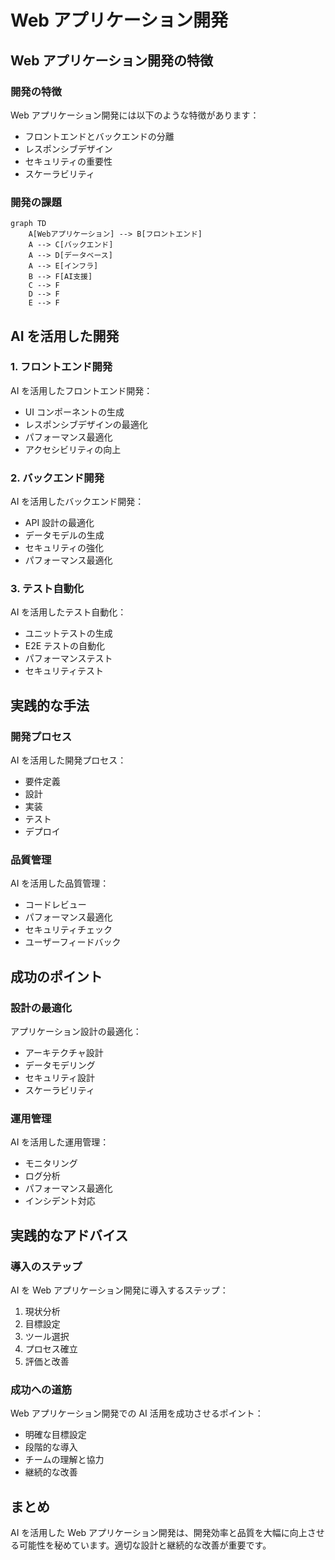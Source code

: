 # Web アプリケーション開発

## Web アプリケーション開発の特徴

### 開発の特徴

Web アプリケーション開発には以下のような特徴があります：

- フロントエンドとバックエンドの分離
- レスポンシブデザイン
- セキュリティの重要性
- スケーラビリティ

### 開発の課題

```mermaid
graph TD
    A[Webアプリケーション] --> B[フロントエンド]
    A --> C[バックエンド]
    A --> D[データベース]
    A --> E[インフラ]
    B --> F[AI支援]
    C --> F
    D --> F
    E --> F
```

## AI を活用した開発

### 1. フロントエンド開発

AI を活用したフロントエンド開発：

- UI コンポーネントの生成
- レスポンシブデザインの最適化
- パフォーマンス最適化
- アクセシビリティの向上

### 2. バックエンド開発

AI を活用したバックエンド開発：

- API 設計の最適化
- データモデルの生成
- セキュリティの強化
- パフォーマンス最適化

### 3. テスト自動化

AI を活用したテスト自動化：

- ユニットテストの生成
- E2E テストの自動化
- パフォーマンステスト
- セキュリティテスト

## 実践的な手法

### 開発プロセス

AI を活用した開発プロセス：

- 要件定義
- 設計
- 実装
- テスト
- デプロイ

### 品質管理

AI を活用した品質管理：

- コードレビュー
- パフォーマンス最適化
- セキュリティチェック
- ユーザーフィードバック

## 成功のポイント

### 設計の最適化

アプリケーション設計の最適化：

- アーキテクチャ設計
- データモデリング
- セキュリティ設計
- スケーラビリティ

### 運用管理

AI を活用した運用管理：

- モニタリング
- ログ分析
- パフォーマンス最適化
- インシデント対応

## 実践的なアドバイス

### 導入のステップ

AI を Web アプリケーション開発に導入するステップ：

1. 現状分析
2. 目標設定
3. ツール選択
4. プロセス確立
5. 評価と改善

### 成功への道筋

Web アプリケーション開発での AI 活用を成功させるポイント：

- 明確な目標設定
- 段階的な導入
- チームの理解と協力
- 継続的な改善

## まとめ

AI を活用した Web アプリケーション開発は、開発効率と品質を大幅に向上させる可能性を秘めています。適切な設計と継続的な改善が重要です。
